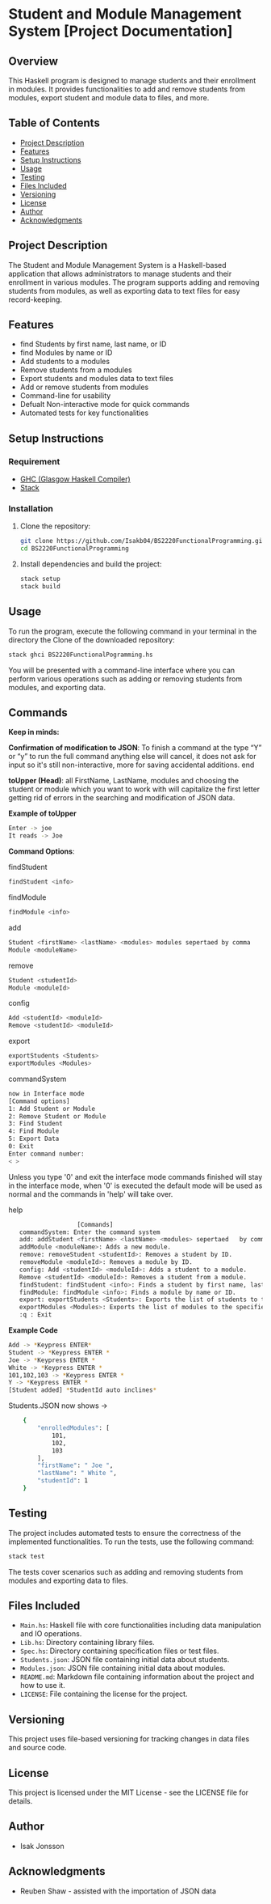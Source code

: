 # Student and Module Management System [Project Documentation]

## Overview
This Haskell program is designed to manage students and their enrollment in modules. It provides functionalities to add and remove students from modules, export student and module data to files, and more.

## Table of Contents

- [Project Description](#project-description)
- [Features](#features)
- [Setup Instructions](#setup-instructions)
- [Usage](#usage)
- [Testing](#testing)
- [Files Included](#files-included)
- [Versioning](#versioning)
- [License](#license)
- [Author](#author)
- [Acknowledgments](#acknowledgments)

## Project Description

The Student and Module Management System is a Haskell-based application that allows administrators to manage students and their enrollment in various modules. The program supports adding and removing students from modules, as well as exporting data to text files for easy record-keeping.

## Features

- find Students by first name, last name, or ID
- find Modules by name or ID
- Add students to a modules
- Remove students from a modules
- Export students and modules data to text files
- Add or remove students from modules
- Command-line for usability
- Defualt Non-interactive mode for quick commands
- Automated tests for key functionalities

## Setup Instructions

### Requirement

- [GHC (Glasgow Haskell Compiler)](https://www.haskell.org/ghc/)
- [Stack](https://docs.haskellstack.org/en/stable/README/)

### Installation

1. Clone the repository:
    ```sh
    git clone https://github.com/Isakb04/BS2220FunctionalProgramming.git
    cd BS2220FunctionalProgramming
    ```

2. Install dependencies and build the project:
    ```sh
    stack setup
    stack build
    ```
## Usage

To run the program, execute the following command in your terminal in the directory the Clone of the downloaded repository:

```sh
stack ghci BS2220FunctionalPogramming.hs
```
You will be presented with a command-line interface where you can perform various operations such as adding or removing students from modules, and exporting data.

## Commands

**Keep in minds:**

**Confirmation of modification to JSON**:
To finish a command at the  type “Y” or “y” to run the full command anything else will cancel, it does not ask for input so it's still non-interactive, more for saving accidental additions.
end

**toUpper (Head)**: all FirstName, LastName, modules and choosing the student or module which you want to work with will capitalize the first letter getting rid of errors in the searching and modification of JSON data.

**Example of toUpper**
```sh
Enter -> joe
It reads -> Joe
```

**Command Options**:

findStudent
```sh
findStudent <info>
```

findModule
```sh
findModule <info>
```

add
```sh
Student <firstName> <lastName> <modules> modules sepertaed by comma
Module <moduleName>
```

remove
```sh
Student <studentId>
Module <moduleId>
```

config
```sh
Add <studentId> <moduleId>
Remove <studentId> <moduleId>
```

export
```sh
exportStudents <Students>
exportModules <Modules>
```

commandSystem
```sh
now in Interface mode
[Command options]
1: Add Student or Module
2: Remove Student or Module
3: Find Student
4: Find Module
5: Export Data
0: Exit
Enter command number:
< >
```

Unless you type '0' and exit the interface mode commands finished will stay in the interface mode, when '0' is executed the default mode will be used as normal and the commands in 'help' will take over.

help
```sh
                   [Commands]
   commandSystem: Enter the command system
   add: addStudent <firstName> <lastName> <modules> sepertaed   by comma: Adds a new student.
   addModule <moduleName>: Adds a new module.
   remove: removeStudent <studentId>: Removes a student by ID.
   removeModule <moduleId>: Removes a module by ID.
   config: Add <studentId> <moduleId>: Adds a student to a module.
   Remove <studentId> <moduleId>: Removes a student from a module.
   findStudent: findStudent <info>: Finds a student by first name, last name, or ID.
   findModule: findModule <info>: Finds a module by name or ID.
   export: exportStudents <Students>: Exports the list of students to the specified file.
   exportModules <Modules>: Exports the list of modules to the specified file.
   :q : Exit
```

**Example Code**
```sh
Add -> *Keypress ENTER*
Student -> *Keypress ENTER *
Joe -> *Keypress ENTER *
White -> *Keypress ENTER *
101,102,103 -> *Keypress ENTER *
Y -> *Keypress ENTER *
[Student added] *StudentId auto inclines*
```
Students.JSON now shows ->
```sh
    {
        "enrolledModules": [
            101,
            102,
            103
        ],
        "firstName": " Joe ",
        "lastName": " White ",
        "studentId": 1
    }
```

## Testing
The project includes automated tests to ensure the correctness of the implemented functionalities. To run the tests, use the following command:

```sh
stack test
```
The tests cover scenarios such as adding and removing students from modules and exporting data to files.

## Files Included
- `Main.hs`: Haskell file with core functionalities including data manipulation and IO operations.
- `Lib.hs`: Directory containing library files.
- `Spec.hs`: Directory containing specification files or test files.
- `Students.json`: JSON file containing initial data about students.
- `Modules.json`: JSON file containing initial data about modules.
- `README.md`: Markdown file containing information about the project and how to use it.
- `LICENSE`: File containing the license for the project.

## Versioning
This project uses file-based versioning for tracking changes in data files and source code.

## License
This project is licensed under the MIT License - see the LICENSE file for details.

## Author
- Isak Jonsson

## Acknowledgments
- Reuben Shaw - assisted with the importation of JSON data
